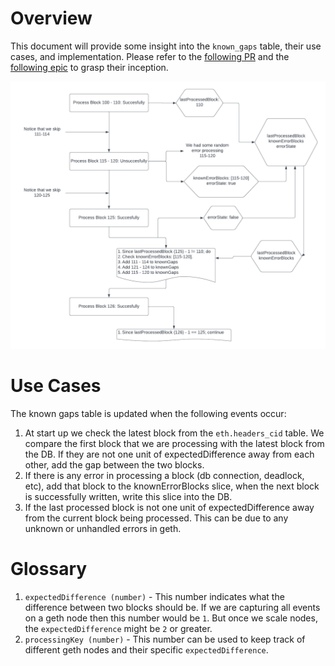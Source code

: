 # Overview

This document will provide some insight into the `known_gaps` table, their use cases, and implementation. Please refer to the [following PR](https://github.com/vulcanize/go-ethereum/pull/217) and the [following epic](https://github.com/vulcanize/ops/issues/143) to grasp their inception.

![known gaps](diagrams/KnownGapsProcess.png)

# Use Cases

The known gaps table is updated when the following events occur:

1. At start up we check the latest block from the `eth.headers_cid` table. We compare the first block that we are processing with the latest block from the DB. If they are not one unit of expectedDifference away from each other, add the gap between the two blocks.
2. If there is any error in processing a block (db connection, deadlock, etc), add that block to the knownErrorBlocks slice, when the next block is successfully written, write this slice into the DB.
3. If the last processed block is not one unit of expectedDifference away from the current block being processed. This can be due to any unknown or unhandled errors in geth.

# Glossary

1. `expectedDifference (number)` - This number indicates what the difference between two blocks should be. If we are capturing all events on a geth node then this number would be `1`. But once we scale nodes, the `expectedDifference` might be `2` or greater.
2. `processingKey (number)` - This number can be used to keep track of different geth nodes and their specific `expectedDifference`.
